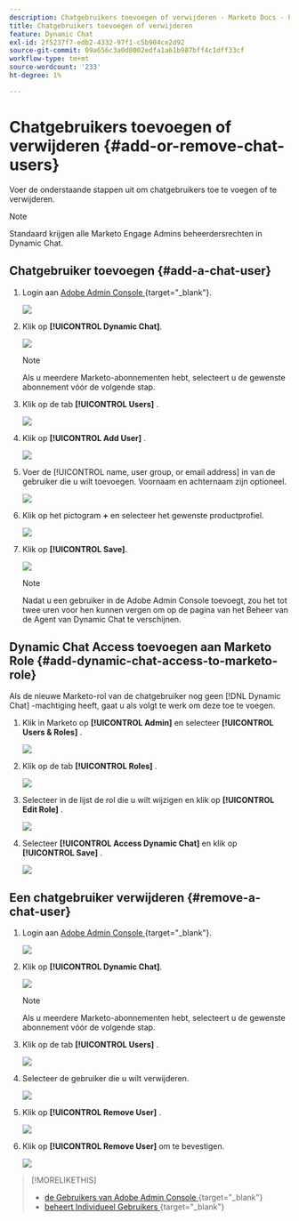 ```yaml
---
description: Chatgebruikers toevoegen of verwijderen - Marketo Docs - Productdocumentatie
title: Chatgebruikers toevoegen of verwijderen
feature: Dynamic Chat
exl-id: 2f5237f7-edb2-4332-97f1-c5b904ce2d92
source-git-commit: 09a656c3a0d0002edfa1a61b987bff4c1dff33cf
workflow-type: tm+mt
source-wordcount: '233'
ht-degree: 1%

---
```


# Chatgebruikers toevoegen of verwijderen {#add-or-remove-chat-users}

Voer de onderstaande stappen uit om chatgebruikers toe te voegen of te verwijderen.

>[!NOTE]
>
>Standaard krijgen alle Marketo Engage Admins beheerdersrechten in Dynamic Chat.

## Chatgebruiker toevoegen {#add-a-chat-user}

1. Login aan [ Adobe Admin Console ](https://adminconsole.adobe.com/){target="_blank"}.

   ![](assets/add-or-remove-chat-users-1.png)

1. Klik op **[!UICONTROL Dynamic Chat]**.

   ![](assets/add-or-remove-chat-users-2.png)

   >[!NOTE]
   >
   >Als u meerdere Marketo-abonnementen hebt, selecteert u de gewenste abonnement vóór de volgende stap.

1. Klik op de tab **[!UICONTROL Users]** .

   ![](assets/add-or-remove-chat-users-3.png)

1. Klik op **[!UICONTROL Add User]** .

   ![](assets/add-or-remove-chat-users-4.png)

1. Voer de [!UICONTROL name, user group, or email address] in van de gebruiker die u wilt toevoegen. Voornaam en achternaam zijn optioneel.

   ![](assets/add-or-remove-chat-users-5.png)

1. Klik op het pictogram **+** en selecteer het gewenste productprofiel.

   ![](assets/add-or-remove-chat-users-6.png)

1. Klik op **[!UICONTROL Save]**.

   ![](assets/add-or-remove-chat-users-7.png)

   >[!NOTE]
   >
   >Nadat u een gebruiker in de Adobe Admin Console toevoegt, zou het tot twee uren voor hen kunnen vergen om op de pagina van het Beheer van de Agent van Dynamic Chat te verschijnen.

## Dynamic Chat Access toevoegen aan Marketo Role {#add-dynamic-chat-access-to-marketo-role}

Als de nieuwe Marketo-rol van de chatgebruiker nog geen [!DNL Dynamic Chat] -machtiging heeft, gaat u als volgt te werk om deze toe te voegen.

1. Klik in Marketo op **[!UICONTROL Admin]** en selecteer **[!UICONTROL Users & Roles]** .

   ![](assets/add-or-remove-chat-users-8.png)

1. Klik op de tab **[!UICONTROL Roles]** .

   ![](assets/add-or-remove-chat-users-9.png)

1. Selecteer in de lijst de rol die u wilt wijzigen en klik op **[!UICONTROL Edit Role]** .

   ![](assets/add-or-remove-chat-users-10.png)

1. Selecteer **[!UICONTROL Access Dynamic Chat]** en klik op **[!UICONTROL Save]** .

   ![](assets/add-or-remove-chat-users-11.png)

## Een chatgebruiker verwijderen {#remove-a-chat-user}

1. Login aan [ Adobe Admin Console ](https://adminconsole.adobe.com/){target="_blank"}.

   ![](assets/add-or-remove-chat-users-12.png)

1. Klik op **[!UICONTROL Dynamic Chat]**.

   ![](assets/add-or-remove-chat-users-13.png)

   >[!NOTE]
   >
   >Als u meerdere Marketo-abonnementen hebt, selecteert u de gewenste abonnement vóór de volgende stap.

1. Klik op de tab **[!UICONTROL Users]** .

   ![](assets/add-or-remove-chat-users-14.png)

1. Selecteer de gebruiker die u wilt verwijderen.

   ![](assets/add-or-remove-chat-users-15.png)

1. Klik op **[!UICONTROL Remove User]** .

   ![](assets/add-or-remove-chat-users-16.png)

1. Klik op **[!UICONTROL Remove User]** om te bevestigen.

   ![](assets/add-or-remove-chat-users-17.png)

>[!MORELIKETHIS]
>
>* [ de Gebruikers van Adobe Admin Console ](https://helpx.adobe.com/nl/enterprise/using/users.html){target="_blank"}
>* [ beheert Individueel Gebruikers ](https://helpx.adobe.com/nl/enterprise/using/manage-users-individually.html){target="_blank"}

